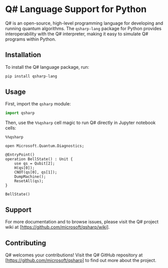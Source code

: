 # Q# Language Support for Python

Q# is an open-source, high-level programming language for developing and running quantum algorithms.
The `qsharp-lang` package for Python provides interoperability with the Q# interpreter, making it easy
to simulate Q# programs within Python.

## Installation

To install the Q# language package, run:

```bash
pip install qsharp-lang
```

## Usage

First, import the `qsharp` module:

```python
import qsharp
```

Then, use the `%%qsharp` cell magic to run Q# directly in Jupyter notebook cells:

```qsharp
%%qsharp

open Microsoft.Quantum.Diagnostics;

@EntryPoint()
operation BellState() : Unit {
    use qs = Qubit[2];
    H(qs[0]);
    CNOT(qs[0], qs[1]);
    DumpMachine();
    ResetAll(qs);
}

BellState()
```

## Support

For more documentation and to browse issues, please visit the Q# project wiki at [https://github.com/microsoft/qsharp/wiki].

## Contributing

Q# welcomes your contributions! Visit the Q# GitHub repository at [https://github.com/microsoft/qsharp] to find out more about the project.
